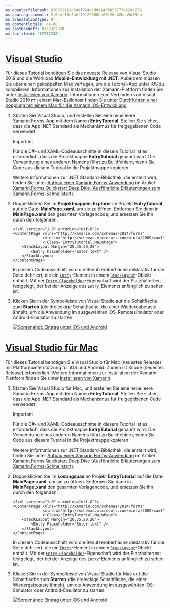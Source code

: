 ```yaml
---
ms.openlocfilehash: 820761111c609f224a6dda14d5853777d22aa259
ms.sourcegitcommit: 3f0e4f10e5def19122588bb05f26ab2baa9df6eb
ms.translationtype: HT
ms.contentlocale: de-DE
ms.lasthandoff: 01/23/2020
ms.locfileid: "67277243"
---
```

# <a name="visual-studiotabvswin"></a>[Visual Studio](#tab/vswin)

Für dieses Tutorial benötigen Sie das neueste Release von Visual Studio 2019 und die Workload **Mobile-Entwicklung mit .NET**. Außerdem müssen Sie über einen gekoppelten Mac verfügen, um die Tutorial-App unter iOS zu kompilieren. Informationen zur Installation der Xamarin-Plattform finden Sie unter [Installieren von Xamarin](~/get-started/installation/index.md). Informationen zum Verbinden von Visual Studio 2019 mit einem Mac-Buildhost finden Sie unter [Durchführen einer Kopplung mit einem Mac für die Xamarin.iOS-Entwicklung](~/ios/get-started/installation/windows/connecting-to-mac/index.md).

1. Starten Sie Visual Studio, und erstellen Sie eine neue leere Xamarin.Forms-App mit dem Namen **EntryTutorial**. Stellen Sie sicher, dass die App .NET Standard als Mechanismus für freigegebenen Code verwendet.

    > [!IMPORTANT]
    > Für die C#- und XAML-Codeausschnitte in diesem Tutorial ist es erforderlich, dass die Projektmappe **EntryTutorial** genannt wird. Die Verwendung eines anderen Namens führt zu Buildfehlern, wenn Sie Code aus diesem Tutorial in die Projektmappe kopieren.

    Weitere Informationen zur .NET Standard-Bibliothek, die erstellt wird, finden Sie unter [Aufbau einer Xamarin.Forms-Anwendung](~/get-started/first-app/index.md) im Artikel [Xamarin.Forms Quickstart Deep Dive (Ausführliche Erläuterungen zum Xamarin.Forms-Schnellstart)](~/get-started/first-app/index.md).

1. Doppelklicken Sie im **Projektmappen-Explorer** im Projekt **EntryTutorial** auf die Datei **MainPage.xaml**, um sie zu öffnen. Entfernen Sie dann in **MainPage.xaml** den gesamten Vorlagencode, und ersetzen Sie ihn durch den folgenden:

    ```xaml
    <?xml version="1.0" encoding="utf-8"?>
    <ContentPage xmlns="http://xamarin.com/schemas/2014/forms"
                 xmlns:x="http://schemas.microsoft.com/winfx/2009/xaml"
                 x:Class="EntryTutorial.MainPage">
        <StackLayout Margin="20,35,20,20">
            <Entry Placeholder="Enter text" />
        </StackLayout>
    </ContentPage>
    ```

    In diesem Codeausschnitt wird die Benutzeroberfläche deklarativ für die Seite definiert, die ein [`Entry`](xref:Xamarin.Forms.Entry)-Element in einem [`StackLayout`](xref:Xamarin.Forms.StackLayout)-Objekt enthält. Mit der [`Entry.Placeholder`](xref:Xamarin.Forms.Entry.Placeholder)-Eigenschaft wird der Platzhaltertext festgelegt, der bei der Anzeige des `Entry`-Elements anfänglich zu sehen ist.

1. Klicken Sie in der Symbolleiste von Visual Studio auf die Schaltfläche zum **Starten** (die dreieckige Schaltfläche, die einer Wiedergabetaste ähnelt), um die Anwendung im ausgewählten iOS-Remotesimulator oder Android-Emulator zu starten:

    [![Screenshot: Eintrag unter iOS und Android](../images/create-entry.png "Eintrag mit Platzhaltertext")](../images/create-entry-large.png#lightbox "Eintrag mit Platzhaltertext")

# <a name="visual-studio-for-mactabvsmac"></a>[Visual Studio für Mac](#tab/vsmac)

Für dieses Tutorial benötigen Sie Visual Studio für Mac (neuestes Release) mit Plattformunterstützung für iOS und Android. Zudem ist Xcode (neuestes Release) erforderlich. Weitere Informationen zur Installation der Xamarin-Plattform finden Sie unter [Installieren von Xamarin](~/get-started/installation/index.md).

1. Starten Sie Visual Studio für Mac, und erstellen Sie eine neue leere Xamarin.Forms-App mit dem Namen **EntryTutorial**. Stellen Sie sicher, dass die App .NET Standard als Mechanismus für freigegebenen Code verwendet.

    > [!IMPORTANT]
    > Für die C#- und XAML-Codeausschnitte in diesem Tutorial ist es erforderlich, dass die Projektmappe **EntryTutorial** genannt wird. Die Verwendung eines anderen Namens führt zu Buildfehlern, wenn Sie Code aus diesem Tutorial in die Projektmappe kopieren.

    Weitere Informationen zur .NET Standard-Bibliothek, die erstellt wird, finden Sie unter [Aufbau einer Xamarin.Forms-Anwendung](~/get-started/first-app/index.md) im Artikel [Xamarin.Forms Quickstart Deep Dive (Ausführliche Erläuterungen zum Xamarin.Forms-Schnellstart)](~/get-started/first-app/index.md).

1. Doppelklicken Sie im **Lösungspad** im Projekt **EntryTutorial** auf die Datei **MainPage.xaml**, um sie zu öffnen. Entfernen Sie dann in **MainPage.xaml** den gesamten Vorlagencode, und ersetzen Sie ihn durch den folgenden:

    ```xaml
    <?xml version="1.0" encoding="utf-8"?>
    <ContentPage xmlns="http://xamarin.com/schemas/2014/forms"
                 xmlns:x="http://schemas.microsoft.com/winfx/2009/xaml"
                 x:Class="EntryTutorial.MainPage">
        <StackLayout Margin="20,35,20,20">
            <Entry Placeholder="Enter text" />
        </StackLayout>
    </ContentPage>
    ```

    In diesem Codeausschnitt wird die Benutzeroberfläche deklarativ für die Seite definiert, die ein [`Entry`](xref:Xamarin.Forms.Entry)-Element in einem [`StackLayout`](xref:Xamarin.Forms.StackLayout)-Objekt enthält. Mit der [`Entry.Placeholder`](xref:Xamarin.Forms.Entry.Placeholder)-Eigenschaft wird der Platzhaltertext festgelegt, der bei der Anzeige des `Entry`-Elements anfänglich zu sehen ist.

1. Klicken Sie in der Symbolleiste von Visual Studio für Mac auf die Schaltfläche zum **Starten** (die dreieckige Schaltfläche, die einer Wiedergabetaste ähnelt), um die Anwendung im ausgewählten iOS-Simulator oder Android-Emulator zu starten.

    [![Screenshot: Eintrag unter iOS und Android](../images/create-entry.png "Eintrag mit Platzhaltertext")](../images/create-entry-large.png#lightbox "Eintrag mit Platzhaltertext")
